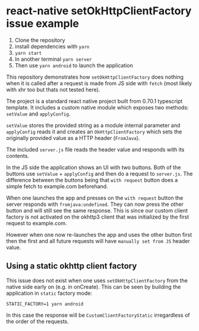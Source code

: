 # react-native setOkHttpClientFactory issue example

1. Clone the repository
2. install dependencies with `yarn`
3. `yarn start`
4. In another terminal `yarn server`
5. Then use `yarn android` to launch the application

This repository demonstrates how `setOkHttpClientFactory` does nothing when it is
called after a request is made from JS side with `fetch` (most likely with xhr too
but thats not tested here).

The project is a standard react native project built from 0.70.1 typescript template.
It includes a custom native module which exposes two methods: `setValue` and `applyConfig`.

`setValue` stores the provided string as a module internal parameter and `applyConfig` reads it
and creates an `OkHttpClientFactory` which sets the originally provided value as a HTTP 
header (`FromJava`).

The included `server.js` file reads the header value and responds with its contents.

In the JS side the application shows an UI with two buttons. Both of the buttons
use `setValue` + `applyConfig` and then do a request to `server.js`. The difference between
the buttons being that `with request` button does a simple fetch to example.com beforehand.

When one launches the app and presses on the `with request` button the server responds with 
`fromjava:undefined`. They can now press the other button and will still see the same response.
This is since our custom client factory is not activated on the okhttp3
client that was initialized by the first request to example.com. 

However when one now re-launches the app and uses the other button first then the first and 
all future requests will have `manually set from JS` header value.

## Using a static okhttp client factory

This issue does not exist when one uses `setOkHttpClientFactory` from the native side early on 
(e.g. in onCreate). This can be seen by building the application in `static` factory mode:

```
STATIC_FACTORY=1 yarn android
```

In this case the response will be `CustomClientFactoryStatic` irregardless of the order of the requests.
